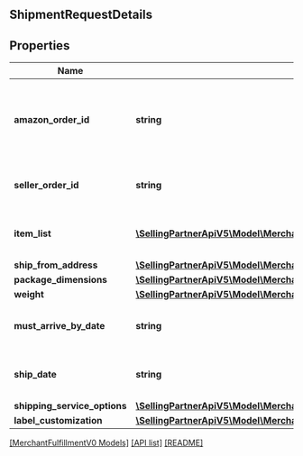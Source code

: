 ## ShipmentRequestDetails

## Properties

Name | Type | Description | Notes
------------ | ------------- | ------------- | -------------
**amazon_order_id** | **string** | An Amazon-defined order identifier, in 3-7-7 format. |
**seller_order_id** | **string** | A seller-defined order identifier. | [optional]
**item_list** | [**\SellingPartnerApiV5\Model\MerchantFulfillmentV0\FBMItem[]**](FBMItem.md) | The list of items to be included in a shipment. |
**ship_from_address** | [**\SellingPartnerApiV5\Model\MerchantFulfillmentV0\Address**](Address.md) |  |
**package_dimensions** | [**\SellingPartnerApiV5\Model\MerchantFulfillmentV0\PackageDimensions**](PackageDimensions.md) |  |
**weight** | [**\SellingPartnerApiV5\Model\MerchantFulfillmentV0\Weight**](Weight.md) |  |
**must_arrive_by_date** | **string** | A timestamp in ISO 8601 format. | [optional]
**ship_date** | **string** | A timestamp in ISO 8601 format. | [optional]
**shipping_service_options** | [**\SellingPartnerApiV5\Model\MerchantFulfillmentV0\ShippingServiceOptions**](ShippingServiceOptions.md) |  |
**label_customization** | [**\SellingPartnerApiV5\Model\MerchantFulfillmentV0\LabelCustomization**](LabelCustomization.md) |  | [optional]

[[MerchantFulfillmentV0 Models]](../) [[API list]](../../Api) [[README]](../../../README.md)
